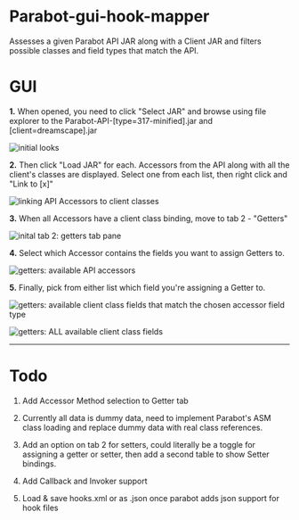 # Parabot-gui-hook-mapper
Assesses a given Parabot API JAR along with a Client JAR and filters possible classes and field types that match the API. 

<h1>GUI</h1>

**1.** When opened, you need to click "Select JAR" and browse using file explorer to the Parabot-API-[type=317-minified].jar and [client=dreamscape].jar

![initial looks](https://i.imgur.com/Nsvu9sr.jpg)

**2.** Then click "Load JAR" for each. Accessors from the API along with all the client's classes are displayed. Select one from each list, then right click and "Link to [x]"

![linking API Accessors to client classes](https://i.imgur.com/MMOZKQj.jpg)

**3.** When all Accessors have a client class binding, move to tab 2 - "Getters"

![inital tab 2: getters tab pane](https://i.imgur.com/k3Uaogm.jpg)

**4.** Select which Accessor contains the fields you want to assign Getters to.

![getters: available API accessors](https://i.imgur.com/qcUu3dZ.jpg)

**5.** Finally, pick from either list which field you're assigning a Getter to. 

![getters: available client class fields that match the chosen accessor field type](https://i.imgur.com/N9ACDJ9.jpg)

![getters: ALL available client class fields](https://i.imgur.com/FC0tW83.jpg)

---

<h1>Todo</h1>

1. Add Accessor Method selection to Getter tab

2. Currently all data is dummy data, need to implement Parabot's ASM class loading and replace dummy data with real class references.

3. Add an option on tab 2 for setters, could literally be a toggle for assigning a getter or setter, then add a second table to show Setter bindings.

4. Add Callback and Invoker support

5. Load & save hooks.xml or as .json once parabot adds json support for hook files
